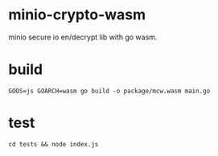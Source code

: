 # minio-crypto-wasm
minio secure io en/decrypt lib with go wasm.

# build

`GOOS=js GOARCH=wasm go build -o package/mcw.wasm main.go`

# test

`cd tests && node index.js`
